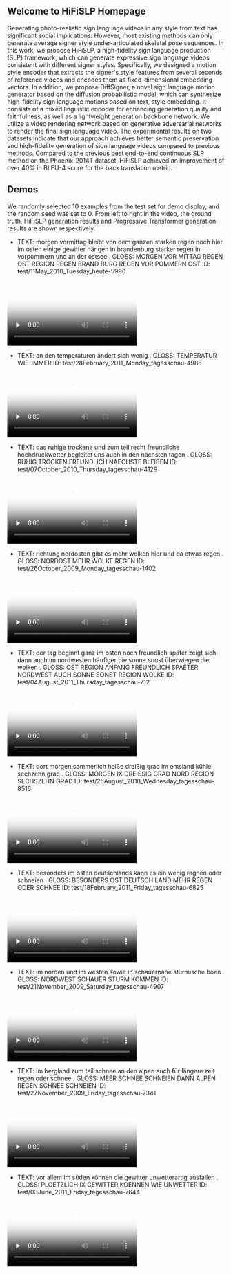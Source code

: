 ## Welcome to HiFiSLP Homepage
Generating photo-realistic sign language videos in any style from text has significant social implications.
However, most existing methods can only generate average signer style under-articulated skeletal pose sequences.
In this work, we propose HiFiSLP, a high-fidelity sign language production (SLP) framework, which can generate expressive sign language videos consistent with different signer styles.
Specifically, we designed a motion style encoder that extracts the signer's style features from several seconds of reference videos and encodes them as fixed-dimensional embedding vectors.
In addition, we propose DiffSigner, a novel sign language motion generator based on the diffusion probabilistic model, which can synthesize high-fidelity sign language motions based on text, style embedding.
It consists of a mixed linguistic encoder for enhancing generation quality and faithfulness, as well as a lightweight generation backbone network.
We utilize a video rendering network based on generative adversarial networks to render the final sign language video.
The experimental results on two datasets indicate that our approach achieves better semantic preservation and high-fidelity generation of sign language videos compared to previous methods.
Compared to the previous best end-to-end continuous SLP method on the Phoenix-2014T dataset, HiFiSLP achieved an improvement of over 40% in BLEU-4 score for the back translation metric.

Demos
---------------
We randomly selected 10 examples from the test set for demo display, and the random seed was set to 0. From left to right in the video, the ground truth, HiFiSLP generation results and Progressive Transformer generation results are shown respectively.

* TEXT: morgen vormittag bleibt von dem ganzen starken regen noch hier im osten einige gewitter hängen in brandenburg starker regen in vorpommern und an der ostsee . GLOSS: MORGEN VOR MITTAG REGEN OST REGION REGEN BRAND BURG REGEN VOR POMMERN OST ID: test/11May_2010_Tuesday_heute-5990
<div><video controls="" preload="none" poster="poster">
<source id="mp4" src="./demo/11May_2010_Tuesday_heute-5990.mp4" type="video/mp4"></videos></div>

* TEXT: an den temperaturen ändert sich wenig . GLOSS: TEMPERATUR WIE-IMMER ID: test/28February_2011_Monday_tagesschau-4988
<div><video controls="" preload="none" poster="poster">
<source id="mp4" src="./demo/28February_2011_Monday_tagesschau-4988.mp4" type="video/mp4"></videos></div>

* TEXT: das ruhige trockene und zum teil recht freundliche hochdruckwetter begleitet uns auch in den nächsten tagen . GLOSS: RUHIG TROCKEN FREUNDLICH NAECHSTE BLEIBEN ID: test/07October_2010_Thursday_tagesschau-4129
<div><video controls="" preload="none" poster="poster">
<source id="mp4" src="./demo/07October_2010_Thursday_tagesschau-4129.mp4" type="video/mp4"></videos></div>

* TEXT: richtung nordosten gibt es mehr wolken hier und da etwas regen . GLOSS: NORDOST MEHR WOLKE REGEN ID: test/26October_2009_Monday_tagesschau-1402
<div><video controls="" preload="none" poster="poster">
<source id="mp4" src="./demo/26October_2009_Monday_tagesschau-1402.mp4" type="video/mp4"></videos></div>

* TEXT: der tag beginnt ganz im osten noch freundlich später zeigt sich dann auch im nordwesten häufiger die sonne sonst überwiegen die wolken . GLOSS: OST REGION ANFANG FREUNDLICH SPAETER NORDWEST AUCH SONNE SONST REGION WOLKE ID: test/04August_2011_Thursday_tagesschau-712
<div><video controls="" preload="none" poster="poster">
<source id="mp4" src="./demo/04August_2011_Thursday_tagesschau-712.mp4" type="video/mp4"></videos></div>

* TEXT: dort morgen sommerlich heiße dreißig grad im emsland kühle sechzehn grad . GLOSS: MORGEN IX DREISSIG GRAD NORD REGION SECHSZEHN GRAD ID: test/25August_2010_Wednesday_tagesschau-8516
<div><video controls="" preload="none" poster="poster">
<source id="mp4" src="./demo/25August_2010_Wednesday_tagesschau-8516.mp4" type="video/mp4"></videos></div>

* TEXT: besonders im osten deutschlands kann es ein wenig regnen oder schneien . GLOSS: BESONDERS OST DEUTSCH LAND MEHR REGEN ODER SCHNEE ID: test/18February_2011_Friday_tagesschau-6825
<div><video controls="" preload="none" poster="poster">
<source id="mp4" src="./demo/18February_2011_Friday_tagesschau-6825.mp4" type="video/mp4"></videos></div>

* TEXT: im norden und im westen sowie in schauernähe stürmische böen . GLOSS: NORDWEST SCHAUER STURM KOMMEN ID: test/21November_2009_Saturday_tagesschau-4907
<div><video controls="" preload="none" poster="poster">
<source id="mp4" src="./demo/21November_2009_Saturday_tagesschau-4907.mp4" type="video/mp4"></videos></div>

* TEXT: im bergland zum teil schnee an den alpen auch für längere zeit regen oder schnee . GLOSS: MEER SCHNEE SCHNEIEN DANN ALPEN REGEN SCHNEE SCHNEIEN ID: test/27November_2009_Friday_tagesschau-7341
<div><video controls="" preload="none" poster="poster">
<source id="mp4" src="./demo/27November_2009_Friday_tagesschau-7341.mp4" type="video/mp4"></videos></div>

* TEXT: vor allem im süden können die gewitter unwetterartig ausfallen . GLOSS: PLOETZLICH IX GEWITTER KOENNEN WIE UNWETTER ID: test/03June_2011_Friday_tagesschau-7644
<div><video controls="" preload="none" poster="poster">
<source id="mp4" src="./demo/03June_2011_Friday_tagesschau-7644.mp4" type="video/mp4"></videos></div>



